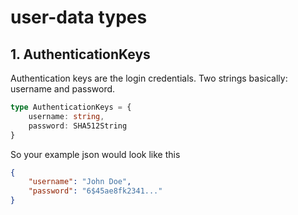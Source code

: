 # user-data types

## 1. AuthenticationKeys

Authentication keys are the login credentials. Two strings basically: username and password.

```Typescript
type AuthenticationKeys = {
    username: string,
    password: SHA512String
}
```

So your example json would look like this 
```JSON
{
    "username": "John Doe",
    "password": "6$45ae8fk2341..."
}
```